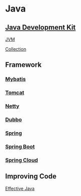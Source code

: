 # Java

## [Java Development Kit]()

[JVM](/docs/CS/Java/JDK/JVM/JVM.md)

[Collection](/docs/CS/Java/JDK/Collection/Collection.md)


## Framework

### [Mybatis](/docs/CS/Java/Mybatis/Mybatis.md)

### [Tomcat](/docs/CS/Java/Tomcat/Tomcat.md)

### [Netty](/docs/CS/Java/Netty/Netty.md)

### [Dubbo](/docs/CS/Java/Dubbo/Dubbo.md)

### [Spring](/docs/CS/Java/Spring/Spring.md)

### [Spring Boot](/docs/CS/Java/Spring/SpringBoot/SpringBoot.md)

### [Spring Cloud](/docs/CS/Java/Spring/SpringCloud/SpringCloud.md)



## Improving Code

[Effective Java](/docs/CS/Java/EffectiveJava.md)
